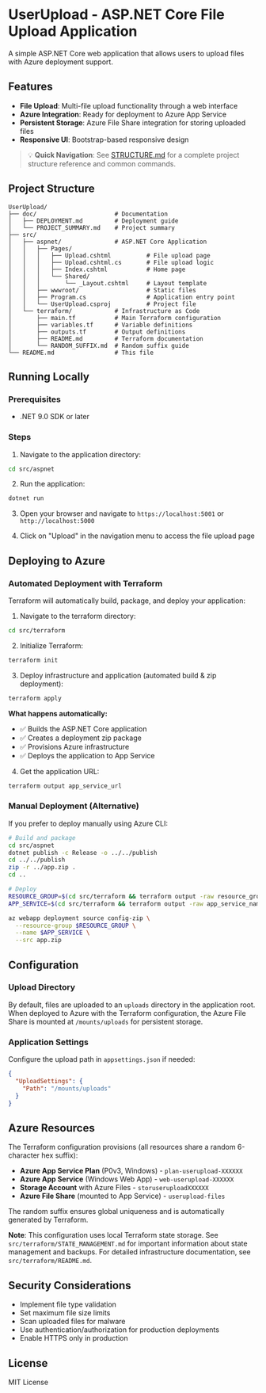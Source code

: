 # UserUpload - ASP.NET Core File Upload Application

A simple ASP.NET Core web application that allows users to upload files with Azure deployment support.

## Features

- **File Upload**: Multi-file upload functionality through a web interface
- **Azure Integration**: Ready for deployment to Azure App Service
- **Persistent Storage**: Azure File Share integration for storing uploaded files
- **Responsive UI**: Bootstrap-based responsive design

> 💡 **Quick Navigation**: See [STRUCTURE.md](STRUCTURE.md) for a complete project structure reference and common commands.

## Project Structure

```
UserUpload/
├── doc/                      # Documentation
│   ├── DEPLOYMENT.md         # Deployment guide
│   └── PROJECT_SUMMARY.md    # Project summary
├── src/
│   ├── aspnet/               # ASP.NET Core Application
│   │   ├── Pages/
│   │   │   ├── Upload.cshtml          # File upload page
│   │   │   ├── Upload.cshtml.cs       # File upload logic
│   │   │   ├── Index.cshtml           # Home page
│   │   │   └── Shared/
│   │   │       └── _Layout.cshtml     # Layout template
│   │   ├── wwwroot/                   # Static files
│   │   ├── Program.cs                 # Application entry point
│   │   └── UserUpload.csproj          # Project file
│   └── terraform/            # Infrastructure as Code
│       ├── main.tf           # Main Terraform configuration
│       ├── variables.tf      # Variable definitions
│       ├── outputs.tf        # Output definitions
│       ├── README.md         # Terraform documentation
│       └── RANDOM_SUFFIX.md  # Random suffix guide
└── README.md                 # This file
```

## Running Locally

### Prerequisites

- .NET 9.0 SDK or later

### Steps

1. Navigate to the application directory:
```bash
cd src/aspnet
```

2. Run the application:
```bash
dotnet run
```

3. Open your browser and navigate to `https://localhost:5001` or `http://localhost:5000`

4. Click on "Upload" in the navigation menu to access the file upload page

## Deploying to Azure

### Automated Deployment with Terraform

Terraform will automatically build, package, and deploy your application:

1. Navigate to the terraform directory:
```bash
cd src/terraform
```

2. Initialize Terraform:
```bash
terraform init
```

3. Deploy infrastructure and application (automated build & zip deployment):
```bash
terraform apply
```

**What happens automatically:**
- ✅ Builds the ASP.NET Core application
- ✅ Creates a deployment zip package
- ✅ Provisions Azure infrastructure
- ✅ Deploys the application to App Service

4. Get the application URL:
```bash
terraform output app_service_url
```

### Manual Deployment (Alternative)

If you prefer to deploy manually using Azure CLI:

```bash
# Build and package
cd src/aspnet
dotnet publish -c Release -o ../../publish
cd ../../publish
zip -r ../app.zip .
cd ..

# Deploy
RESOURCE_GROUP=$(cd src/terraform && terraform output -raw resource_group_name)
APP_SERVICE=$(cd src/terraform && terraform output -raw app_service_name)

az webapp deployment source config-zip \
  --resource-group $RESOURCE_GROUP \
  --name $APP_SERVICE \
  --src app.zip
```

## Configuration

### Upload Directory

By default, files are uploaded to an `uploads` directory in the application root. When deployed to Azure with the Terraform configuration, the Azure File Share is mounted at `/mounts/uploads` for persistent storage.

### Application Settings

Configure the upload path in `appsettings.json` if needed:

```json
{
  "UploadSettings": {
    "Path": "/mounts/uploads"
  }
}
```

## Azure Resources

The Terraform configuration provisions (all resources share a random 6-character hex suffix):

- **Azure App Service Plan** (P0v3, Windows) - `plan-userupload-XXXXXX`
- **Azure App Service** (Windows Web App) - `web-userupload-XXXXXX`
- **Storage Account** with Azure Files - `storuseruploadXXXXXX`
- **Azure File Share** (mounted to App Service) - `userupload-files`

The random suffix ensures global uniqueness and is automatically generated by Terraform. 

**Note**: This configuration uses local Terraform state storage. See `src/terraform/STATE_MANAGEMENT.md` for important information about state management and backups. For detailed infrastructure documentation, see `src/terraform/README.md`.

## Security Considerations

- Implement file type validation
- Set maximum file size limits
- Scan uploaded files for malware
- Use authentication/authorization for production deployments
- Enable HTTPS only in production

## License

MIT License
